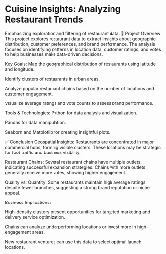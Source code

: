 # Cuisine Insights: Analyzing Restaurant Trends
Emphasizing exploration and filtering of restaurant data.
📘 Project Overview
This project explores restaurant data to extract insights about geographic distribution, customer preferences, and brand performance. The analysis focuses on identifying patterns in location data, customer ratings, and votes to help businesses make data-driven decisions.

Key Goals:
Map the geographical distribution of restaurants using latitude and longitude.

Identify clusters of restaurants in urban areas.

Analyze popular restaurant chains based on the number of locations and customer engagement.

Visualize average ratings and vote counts to assess brand performance.

Tools & Technologies:
Python for data analysis and visualization.

Pandas for data manipulation.

Seaborn and Matplotlib for creating insightful plots.


✅ Conclusion
Geospatial Insights: Restaurants are concentrated in major commercial hubs, forming visible clusters. These locations may be strategic for foot traffic and business visibility.

Restaurant Chains: Several restaurant chains have multiple outlets, indicating successful expansion strategies. Chains with more outlets generally receive more votes, showing higher engagement.

Quality vs. Quantity: Some restaurants maintain high average ratings despite fewer branches, suggesting a strong brand reputation or niche appeal.

Business Implications:

High-density clusters present opportunities for targeted marketing and delivery service optimization.

Chains can analyze underperforming locations or invest more in high-engagement areas.

New restaurant ventures can use this data to select optimal launch locations.
